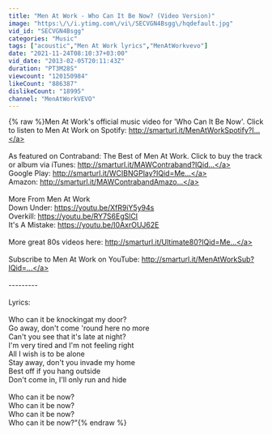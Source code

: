 ```yaml
---
title: "Men At Work - Who Can It Be Now? (Video Version)"
image: "https:\/\/i.ytimg.com\/vi\/SECVGN4Bsgg\/hqdefault.jpg"
vid_id: "SECVGN4Bsgg"
categories: "Music"
tags: ["acoustic","Men At Work lyrics","MenAtWorkvevo"]
date: "2021-11-24T08:10:37+03:00"
vid_date: "2013-02-05T20:11:43Z"
duration: "PT3M28S"
viewcount: "120150984"
likeCount: "886387"
dislikeCount: "18995"
channel: "MenAtWorkVEVO"
---
```

{% raw %}Men At Work's official music video for 'Who Can It Be Now'. Click to listen to Men At Work on Spotify: <a rel="nofollow" target="blank" href="http://smarturl.it/MenAtWorkSpotify?I...">http://smarturl.it/MenAtWorkSpotify?I...</a><br /><br />As featured on Contraband: The Best of Men At Work. Click to buy the track or album via iTunes: <a rel="nofollow" target="blank" href="http://smarturl.it/MAWContraband?IQid...">http://smarturl.it/MAWContraband?IQid...</a><br />Google Play: <a rel="nofollow" target="blank" href="http://smarturl.it/WCIBNGPlay?IQid=Me...">http://smarturl.it/WCIBNGPlay?IQid=Me...</a><br />Amazon: <a rel="nofollow" target="blank" href="http://smarturl.it/MAWContrabandAmazo...">http://smarturl.it/MAWContrabandAmazo...</a><br /><br />More From Men At Work<br />Down Under: <a rel="nofollow" target="blank" href="https://youtu.be/XfR9iY5y94s">https://youtu.be/XfR9iY5y94s</a><br />Overkill: <a rel="nofollow" target="blank" href="https://youtu.be/RY7S6EgSlCI">https://youtu.be/RY7S6EgSlCI</a><br />It's A Mistake: <a rel="nofollow" target="blank" href="https://youtu.be/I0AxrOUJ62E">https://youtu.be/I0AxrOUJ62E</a><br /><br />More great 80s videos here: <a rel="nofollow" target="blank" href="http://smarturl.it/Ultimate80?IQid=Me...">http://smarturl.it/Ultimate80?IQid=Me...</a><br /><br />Subscribe to Men At Work on YouTube: <a rel="nofollow" target="blank" href="http://smarturl.it/MenAtWorkSub?IQid=...">http://smarturl.it/MenAtWorkSub?IQid=...</a><br /><br />---------<br /><br />Lyrics: <br /><br />Who can it be knockingat my door?<br />Go away, don't come 'round here no more<br />Can't you see that it's late at night?<br />I'm very tired and I'm not feeling right<br />All I wish is to be alone<br />Stay away, don't you invade my home<br />Best off if you hang outside<br />Don't come in, I'll only run and hide<br /><br />Who can it be now?<br />Who can it be now?<br />Who can it be now?<br />Who can it be now?&quot;{% endraw %}
